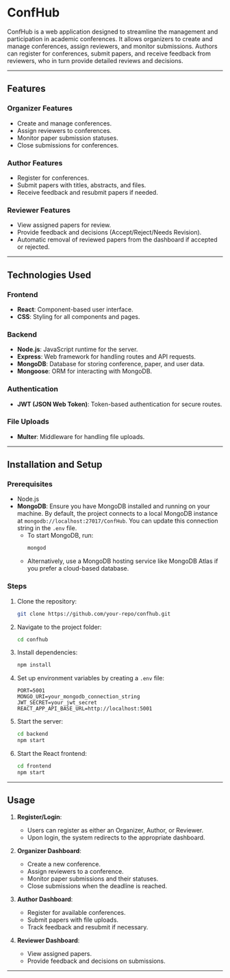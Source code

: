 # ConfHub

ConfHub is a web application designed to streamline the management and participation in academic conferences. It allows organizers to create and manage conferences, assign reviewers, and monitor submissions. Authors can register for conferences, submit papers, and receive feedback from reviewers, who in turn provide detailed reviews and decisions.

---

## Features

### Organizer Features
- Create and manage conferences.
- Assign reviewers to conferences.
- Monitor paper submission statuses.
- Close submissions for conferences.

### Author Features
- Register for conferences.
- Submit papers with titles, abstracts, and files.
- Receive feedback and resubmit papers if needed.

### Reviewer Features
- View assigned papers for review.
- Provide feedback and decisions (Accept/Reject/Needs Revision).
- Automatic removal of reviewed papers from the dashboard if accepted or rejected.

---

## Technologies Used

### Frontend
- **React**: Component-based user interface.
- **CSS**: Styling for all components and pages.

### Backend
- **Node.js**: JavaScript runtime for the server.
- **Express**: Web framework for handling routes and API requests.
- **MongoDB**: Database for storing conference, paper, and user data.
- **Mongoose**: ORM for interacting with MongoDB.

### Authentication
- **JWT (JSON Web Token)**: Token-based authentication for secure routes.

### File Uploads
- **Multer**: Middleware for handling file uploads.

---

## Installation and Setup

### Prerequisites
- Node.js
- **MongoDB**: Ensure you have MongoDB installed and running on your machine. By default, the project connects to a local MongoDB instance at `mongodb://localhost:27017/ConfHub`. You can update this connection string in the `.env` file.
  - To start MongoDB, run:
    ```bash
    mongod
    ```
  - Alternatively, use a MongoDB hosting service like MongoDB Atlas if you prefer a cloud-based database.

### Steps
1. Clone the repository:
   ```bash
   git clone https://github.com/your-repo/confhub.git
   ```
2. Navigate to the project folder:
   ```bash
   cd confhub
   ```
3. Install dependencies:
   ```bash
   npm install
   ```
4. Set up environment variables by creating a `.env` file:
   ```env
   PORT=5001
   MONGO_URI=your_mongodb_connection_string
   JWT_SECRET=your_jwt_secret
   REACT_APP_API_BASE_URL=http://localhost:5001
   ```
5. Start the server:
   ```bash
   cd backend
   npm start
   ```
6. Start the React frontend:
   ```bash
   cd frontend
   npm start
   ```
---

## Usage

1. **Register/Login**:
   - Users can register as either an Organizer, Author, or Reviewer.
   - Upon login, the system redirects to the appropriate dashboard.

2. **Organizer Dashboard**:
   - Create a new conference.
   - Assign reviewers to a conference.
   - Monitor paper submissions and their statuses.
   - Close submissions when the deadline is reached.

3. **Author Dashboard**:
   - Register for available conferences.
   - Submit papers with file uploads.
   - Track feedback and resubmit if necessary.

4. **Reviewer Dashboard**:
   - View assigned papers.
   - Provide feedback and decisions on submissions.

---
